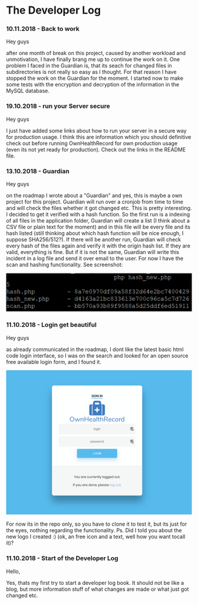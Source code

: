 # The Developer Log
### 10.11.2018 - Back to work
 Hey guys
 
 after one month of break on this project, caused by another workload and unmotivation, I have finally brang me up to continue the work on it. One problem I faced in the Guardian is, that its seach for changed files in subdirectories is not really so easy as I thought. For that reason I have stopped the work on the Guardian for the moment.
 I started now to make some tests with the encryption and decryption of the information in the MySQL database.


### 19.10.2018 - run your Server secure
Hey guys

I just have added some links about how to run your server in a secure way for production usage. I think this are information which you should definitive check out before running OwnHealthRecord for own production usage (even its not yet ready for production). Check out the links in the README file.

### 13.10.2018 - Guardian
Hey guys

on the roadmap I wrote about a "Guardian" and yes, this is maybe a own project for this project. Guardian will run over a cronjob from time to time and will check the files whether it got changed etc. This is pretty interesting. I decided to get it verified with a hash function. So the first run is a indexing of all files in the application folder, Guardian will create a list (I think about a CSV file or plain text for the moment) and in this file will be every file and its hash listed (still thinking about which hash function will be nice enough, I suppose SHA256/512?). If there will be another run, Guardian will check every hash of the files again and verify it with the origin hash list. If they are valid, everything is fine. But if it is not the same, Guardian will write this incident in a log file and send it over email to the user.
For now I have the scan and hashing functionality. See screenshot:

![](images/guardian_alphademo.PNG)

### 11.10.2018 - Login get beautiful
Hey guys

as already communicated in the roadmap, I dont like the latest basic html code login interface, so I was on the search and looked for an open source free available login form, and I found it.

![](images/OHR_beautifullogin.PNG)

For now its in the repo only, so you have to clone it to test it, but its just for the eyes, nothing regarding the functionality.
Ps. Did I told you about the new logo I created :) (ok, an free icon and a text, well how you want tocall it)?

### 11.10.2018 - Start of the Developer Log
Hello,

Yes, thats my first try to start a developer log book.
It should not be like a blog, but more information stuff of what changes are made or what just got changed etc. 